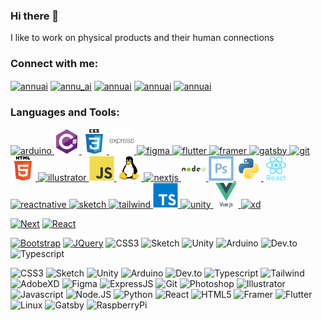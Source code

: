 <!--
**annuai/annuai** is a ✨ _special_ ✨ repository because its `README.md` (this file) appears on your GitHub profile.

Here are some ideas to get you started:

- 🔭 I’m currently working on ...
- 🌱 I’m currently learning ...
- 👯 I’m looking to collaborate on ...
- 🤔 I’m looking for help with ...
- 💬 Ask me about ...
- 📫 How to reach me: ...
- 😄 Pronouns: ...
- ⚡ Fun fact: ...
-->

<!-- <h1>Hi there👋, I'm Annuai</h1> -->
### Hi there 👋
<p>I like to work on physical products and their human connections</p>

<h3 align="left">Connect with me:</h3>
<p align="left">
<a href="https://dev.to/annuai" target="blank"><img align="center" src="https://raw.githubusercontent.com/rahuldkjain/github-profile-readme-generator/master/src/images/icons/Social/devto.svg" alt="annuai" height="30" width="40" /></a>
<a href="https://twitter.com/annu_ai" target="blank"><img align="center" src="https://raw.githubusercontent.com/rahuldkjain/github-profile-readme-generator/master/src/images/icons/Social/twitter.svg" alt="annu_ai" height="30" width="40" /></a>
<a href="https://linkedin.com/in/annuai" target="blank"><img align="center" src="https://raw.githubusercontent.com/rahuldkjain/github-profile-readme-generator/master/src/images/icons/Social/linked-in-alt.svg" alt="annuai" height="30" width="40" /></a>
<a href="https://fb.com/annuai" target="blank"><img align="center" src="https://raw.githubusercontent.com/rahuldkjain/github-profile-readme-generator/master/src/images/icons/Social/facebook.svg" alt="annuai" height="30" width="40" /></a>
<a href="https://instagram.com/annuai" target="blank"><img align="center" src="https://raw.githubusercontent.com/rahuldkjain/github-profile-readme-generator/master/src/images/icons/Social/instagram.svg" alt="annuai" height="30" width="40" /></a>
</p>

<h3 align="left">Languages and Tools:</h3>
<p align="left"> <a href="https://www.arduino.cc/" target="_blank" rel="noreferrer"> <img src="https://cdn.worldvectorlogo.com/logos/arduino-1.svg" alt="arduino" width="40" height="40"/> </a> <a href="https://www.w3schools.com/cs/" target="_blank" rel="noreferrer"> <img src="https://raw.githubusercontent.com/devicons/devicon/master/icons/csharp/csharp-original.svg" alt="csharp" width="40" height="40"/> </a> <a href="https://www.w3schools.com/css/" target="_blank" rel="noreferrer"> <img src="https://raw.githubusercontent.com/devicons/devicon/master/icons/css3/css3-original-wordmark.svg" alt="css3" width="40" height="40"/> </a> <a href="https://expressjs.com" target="_blank" rel="noreferrer"> <img src="https://raw.githubusercontent.com/devicons/devicon/master/icons/express/express-original-wordmark.svg" alt="express" width="40" height="40"/> </a> <a href="https://www.figma.com/" target="_blank" rel="noreferrer"> <img src="https://www.vectorlogo.zone/logos/figma/figma-icon.svg" alt="figma" width="40" height="40"/> </a> <a href="https://flutter.dev" target="_blank" rel="noreferrer"> <img src="https://www.vectorlogo.zone/logos/flutterio/flutterio-icon.svg" alt="flutter" width="40" height="40"/> </a> <a href="https://www.framer.com/" target="_blank" rel="noreferrer"> <img src="https://www.vectorlogo.zone/logos/framer/framer-icon.svg" alt="framer" width="40" height="40"/> </a> <a href="https://www.gatsbyjs.com/" target="_blank" rel="noreferrer"> <img src="https://www.vectorlogo.zone/logos/gatsbyjs/gatsbyjs-icon.svg" alt="gatsby" width="40" height="40"/> </a> <a href="https://git-scm.com/" target="_blank" rel="noreferrer"> <img src="https://www.vectorlogo.zone/logos/git-scm/git-scm-icon.svg" alt="git" width="40" height="40"/> </a> <a href="https://www.w3.org/html/" target="_blank" rel="noreferrer"> <img src="https://raw.githubusercontent.com/devicons/devicon/master/icons/html5/html5-original-wordmark.svg" alt="html5" width="40" height="40"/> </a> <a href="https://www.adobe.com/in/products/illustrator.html" target="_blank" rel="noreferrer"> <img src="https://www.vectorlogo.zone/logos/adobe_illustrator/adobe_illustrator-icon.svg" alt="illustrator" width="40" height="40"/> </a> <a href="https://developer.mozilla.org/en-US/docs/Web/JavaScript" target="_blank" rel="noreferrer"> <img src="https://raw.githubusercontent.com/devicons/devicon/master/icons/javascript/javascript-original.svg" alt="javascript" width="40" height="40"/> </a> <a href="https://www.linux.org/" target="_blank" rel="noreferrer"> <img src="https://raw.githubusercontent.com/devicons/devicon/master/icons/linux/linux-original.svg" alt="linux" width="40" height="40"/> </a> <a href="https://nextjs.org/" target="_blank" rel="noreferrer"> <img src="https://cdn.worldvectorlogo.com/logos/nextjs-2.svg" alt="nextjs" width="40" height="40"/> </a> <a href="https://nodejs.org" target="_blank" rel="noreferrer"> <img src="https://raw.githubusercontent.com/devicons/devicon/master/icons/nodejs/nodejs-original-wordmark.svg" alt="nodejs" width="40" height="40"/> </a> <a href="https://www.photoshop.com/en" target="_blank" rel="noreferrer"> <img src="https://raw.githubusercontent.com/devicons/devicon/master/icons/photoshop/photoshop-line.svg" alt="photoshop" width="40" height="40"/> </a> <a href="https://www.python.org" target="_blank" rel="noreferrer"> <img src="https://raw.githubusercontent.com/devicons/devicon/master/icons/python/python-original.svg" alt="python" width="40" height="40"/> </a> <a href="https://reactjs.org/" target="_blank" rel="noreferrer"> <img src="https://raw.githubusercontent.com/devicons/devicon/master/icons/react/react-original-wordmark.svg" alt="react" width="40" height="40"/> </a> <a href="https://reactnative.dev/" target="_blank" rel="noreferrer"> <img src="https://reactnative.dev/img/header_logo.svg" alt="reactnative" width="40" height="40"/> </a> <a href="https://www.sketch.com/" target="_blank" rel="noreferrer"> <img src="https://www.vectorlogo.zone/logos/sketchapp/sketchapp-icon.svg" alt="sketch" width="40" height="40"/> </a> <a href="https://tailwindcss.com/" target="_blank" rel="noreferrer"> <img src="https://www.vectorlogo.zone/logos/tailwindcss/tailwindcss-icon.svg" alt="tailwind" width="40" height="40"/> </a> <a href="https://www.typescriptlang.org/" target="_blank" rel="noreferrer"> <img src="https://raw.githubusercontent.com/devicons/devicon/master/icons/typescript/typescript-original.svg" alt="typescript" width="40" height="40"/> </a> <a href="https://unity.com/" target="_blank" rel="noreferrer"> <img src="https://www.vectorlogo.zone/logos/unity3d/unity3d-icon.svg" alt="unity" width="40" height="40"/> </a> <a href="https://vuejs.org/" target="_blank" rel="noreferrer"> <img src="https://raw.githubusercontent.com/devicons/devicon/master/icons/vuejs/vuejs-original-wordmark.svg" alt="vuejs" width="40" height="40"/> </a> <a href="https://www.adobe.com/products/xd.html" target="_blank" rel="noreferrer"> <img src="https://cdn.worldvectorlogo.com/logos/adobe-xd.svg" alt="xd" width="40" height="40"/> </a> </p>



<!-- MARKDOWN LINKS & IMAGES -->
<!-- https://www.markdownguide.org/basic-syntax/#reference-style-links -->
[Facebook]: https://img.shields.io/badge/facebook-1876d2?style=for-the-badge&logo=facebook&logoColor=white
[LinkedIn]: https://img.shields.io/badge/linkedin-1876d2?style=for-the-badge&logo=linkedin&logoColor=white
[Twitter]: https://img.shields.io/badge/twitter-09a9f3?style=for-the-badge&logo=twitter&logoColor=white

[CSS3]: https://img.shields.io/badge/css3-1772b6?style=for-the-badge&logo=css3&logoColor=white
[Sketch]: https://img.shields.io/badge/sketch-feae00?style=for-the-badge&logo=sketch&logoColor=black
[Unity]: https://img.shields.io/badge/unity-000000?style=for-the-badge&logo=unity&logoColor=white
[Arduino]: https://img.shields.io/badge/Arduino-0b9ba1?style=for-the-badge&logo=arduino&logoColor=white
[Dev.to]: https://img.shields.io/badge/dev.to-1876d2?style=for-the-badge&logo=dev.to&logoColor=white
[Typescript]: https://img.shields.io/badge/typescript-007acc?style=for-the-badge&logo=typescript&logoColor=white
[Tailwind]: https://img.shields.io/badge/tailwind-38bdf9?style=for-the-badge&logo=tailwindcss&logoColor=white
[AdobeXD]: https://img.shields.io/badge/adobe%20xd-460035?style=for-the-badge&logo=adobexd&logoColor=f75eee
[Figma]: https://img.shields.io/badge/figma-1d1d1d?style=for-the-badge&logo=figma&logoColor=white
[ExpressJS]: https://img.shields.io/badge/express.js-1d1d1d?style=for-the-badge&logo=express&logoColor=white
[Git]: https://img.shields.io/badge/git-f13c2d?style=for-the-badge&logo=git&logoColor=white
[Photoshop]: https://img.shields.io/badge/Photoshop-001d34?style=for-the-badge&logo=adobephotoshop&logoColor=30a2f8
[Illustrator]: https://img.shields.io/badge/Illustrator-261300?style=for-the-badge&logo=adobeillustrator&logoColor=ff7c01
[Javascript]: https://img.shields.io/badge/Javascript-efdb50?style=for-the-badge&logo=javascript&logoColor=black
[Node.JS]: https://img.shields.io/badge/Node.JS-44463b?style=for-the-badge&logo=node.js&logoColor=8bbf3d
[Python]: https://img.shields.io/badge/python-f7c63d?style=for-the-badge&logo=python&logoColor=3575a9
[React]: https://img.shields.io/badge/react-61dbfb?style=for-the-badge&logo=react&logoColor=black
[HTML5]: https://img.shields.io/badge/html5-000000?style=for-the-badge&logo=html5&logoColor=e44d27
[Framer]: https://img.shields.io/badge/framer-000000?style=for-the-badge&logo=framer&logoColor=08a2ff
[Flutter]: https://img.shields.io/badge/flutter-02b1ef?style=for-the-badge&logo=flutter&logoColor=white
[Linux]: https://img.shields.io/badge/linux-ffd133?style=for-the-badge&logo=linux&logoColor=000000
[Gatsby]: https://img.shields.io/badge/gatsby.js-623194?style=for-the-badge&logo=gatsby&logoColor=white
[RaspberryPi]: https://img.shields.io/badge/raspberry%20pi-b60f40?style=for-the-badge&logo=raspberrypi&logoColor=white

[contributors-shield]: https://img.shields.io/github/contributors/othneildrew/Best-README-Template.svg?style=for-the-badge
[contributors-url]: https://github.com/othneildrew/Best-README-Template/graphs/contributors
[forks-shield]: https://img.shields.io/github/forks/othneildrew/Best-README-Template.svg?style=for-the-badge
[forks-url]: https://github.com/othneildrew/Best-README-Template/network/members
[stars-shield]: https://img.shields.io/github/stars/othneildrew/Best-README-Template.svg?style=for-the-badge
[stars-url]: https://github.com/othneildrew/Best-README-Template/stargazers
[issues-shield]: https://img.shields.io/github/issues/othneildrew/Best-README-Template.svg?style=for-the-badge
[issues-url]: https://github.com/othneildrew/Best-README-Template/issues
[license-shield]: https://img.shields.io/github/license/othneildrew/Best-README-Template.svg?style=for-the-badge
[license-url]: https://github.com/othneildrew/Best-README-Template/blob/master/LICENSE.txt
[linkedin-shield]: https://img.shields.io/badge/-LinkedIn-black.svg?style=for-the-badge&logo=linkedin&colorB=555
[linkedin-url]: https://linkedin.com/in/othneildrew
[product-screenshot]: images/screenshot.png
[Next.js]: https://img.shields.io/badge/next.js-000000?style=for-the-badge&logo=nextdotjs&logoColor=white
[Next-url]: https://nextjs.org/
[React.js]: https://img.shields.io/badge/React-20232A?style=for-the-badge&logo=react&logoColor=61DAFB
[React-url]: https://reactjs.org/
[Vue.js]: https://img.shields.io/badge/Vue.js-35495E?style=for-the-badge&logo=vuedotjs&logoColor=4FC08D
[Vue-url]: https://vuejs.org/
[Angular.io]: https://img.shields.io/badge/Angular-DD0031?style=for-the-badge&logo=angular&logoColor=white
[Angular-url]: https://angular.io/
[Svelte.dev]: https://img.shields.io/badge/Svelte-4A4A55?style=for-the-badge&logo=svelte&logoColor=FF3E00
[Svelte-url]: https://svelte.dev/
[Laravel.com]: https://img.shields.io/badge/Laravel-FF2D20?style=for-the-badge&logo=laravel&logoColor=white
[Laravel-url]: https://laravel.com
[Bootstrap.com]: https://img.shields.io/badge/Bootstrap-563D7C?style=for-the-badge&logo=bootstrap&logoColor=white
[Bootstrap-url]: https://getbootstrap.com
[JQuery.com]: https://img.shields.io/badge/jQuery-0769AD?style=for-the-badge&logo=jquery&logoColor=white
[JQuery-url]: https://jquery.com 


[![Next][Next.js]][Next-url]
[![React][React.js]][React-url]
<!-- [![Vue][Vue.js]][Vue-url]
[![Angular][Angular.io]][Angular-url]
[![Svelte][Svelte.dev]][Svelte-url]
[![Laravel][Laravel.com]][Laravel-url] -->
[![Bootstrap][Bootstrap.com]][Bootstrap-url]
[![JQuery][JQuery.com]][JQuery-url]
![CSS3][CSS3]
![Sketch][Sketch]
![Unity][Unity]
![Arduino][Arduino]
![Dev.to][Dev.to]
![Typescript][Typescript]


![CSS3][CSS3]
![Sketch][Sketch]
![Unity][Unity]
![Arduino][Arduino]
![Dev.to][Dev.to]
![Typescript][Typescript]
![Tailwind][Tailwind]
![AdobeXD][AdobeXD]
![Figma][Figma]
![ExpressJS][ExpressJS]
![Git][Git]
![Photoshop][Photoshop]
![Illustrator][Illustrator]
![Javascript][Javascript]
![Node.JS][Node.JS]
![Python][Python]
![React][React]
![HTML5][HTML5]
![Framer][Framer]
![Flutter][Flutter]
![Linux][Linux]
![Gatsby][Gatsby]
![RaspberryPi][RaspberryPi]